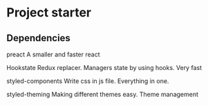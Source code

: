 # Project starter


## Dependencies

preact
    A smaller and faster react

Hookstate
    Redux replacer. Managers state by using hooks. Very fast

styled-components
    Write css in js file. Everything in one.

styled-theming
    Making different themes easy. Theme management


